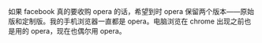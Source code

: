 如果 facebook 真的要收购 opera 的话，希望到时 opera 保留两个版本——原始版和定制版。我的手机浏览器一直都是 opera。电脑浏览在 chrome 出现之前也是用的 opera，现在也偶尔用 opera。 ​​​​
